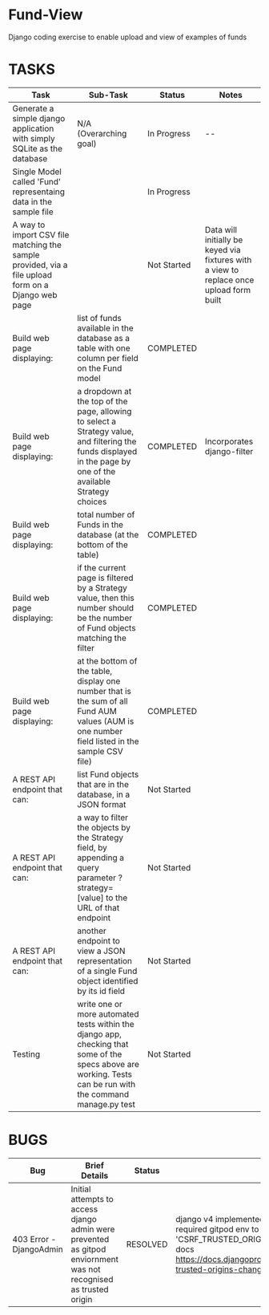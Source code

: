 # Fund-View
Django coding exercise to enable upload and view of examples of funds

# TASKS

| Task  | Sub-Task | Status | Notes |
|-------|----------|--------|-------|
| Generate a simple django application with simply SQLite as the database | N/A (Overarching goal) | In Progress | -- |
|Single Model called 'Fund' representaing data in the sample file | | In Progress ||
|A way to import CSV file matching the sample provided, via a file upload form on a Django web page | | Not Started | Data will initially be keyed via fixtures with a view to replace once upload form built |
|Build web page displaying:| list of funds available in the database as a table with one column per field on the Fund model| COMPLETED | |
|Build web page displaying:| a dropdown at the top of the page, allowing to select a Strategy value, and filtering the funds displayed in the page by one of the available Strategy choices| COMPLETED | Incorporates django-filter |
|Build web page displaying:| total number of Funds in the database (at the bottom of the table)| COMPLETED ||
|Build web page displaying:| if the current page is filtered by a Strategy value, then this number should be the number of Fund objects matching the filter| COMPLETED ||
|Build web page displaying:| at the bottom of the table, display one number that is the sum of all Fund AUM values (AUM is one number field listed in the sample CSV file)| COMPLETED ||
|A REST API endpoint that can:| list Fund objects that are in the database, in a JSON format| Not Started ||
|A REST API endpoint that can:| a way to filter the objects by the Strategy field, by appending a query parameter ?strategy=[value] to the URL of that endpoint| Not Started ||
|A REST API endpoint that can:| another endpoint to view a JSON representation of a single Fund object identified by its id field| Not Started ||
| Testing | write one or more automated tests within the django app, checking that some of the specs above are working. Tests can be run with the command manage.py test | Not Started | |


# BUGS

| Bug | Brief Details | Status | Notes |
|-----|---------------|--------|-------|
| 403 Error - DjangoAdmin | Initial attempts to access django admin were prevented as gitpod enviornment was not recognised as trusted origin | RESOLVED | django v4 implemented changes to trusted origins which required gitpod env to be added as 'CSRF_TRUSTED_ORIGINS' in settings.py - per django docs https://docs.djangoproject.com/en/4.0/releases/4.0/#csrf-trusted-origins-changes-4-0 |

